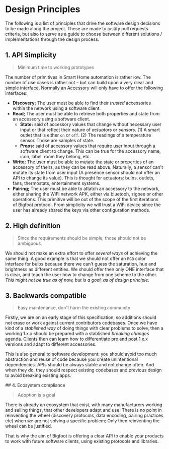 # Design Principles

The following is a list of principles that drive the software design decisions to be made along the project.
These are made to justify pull requests criteria, but also to serve as a guide to choose between different
solutions / implementations through the design process.

## 1. API Simplicity

> Minimum time to working prototypes

The number of primitives in Smart Home automation is rather low. The number of use cases is rather not –
but can build upon a very clear and simple interface. Normally an Accessory will only have to offer the
following interfaces:
 
- **Discovery;** The user must be able to find their _trusted_ accessories within the network using a software client.
- **Read;** The user must be able to retrieve both properties and state from an accessory using a software client.
  - **State:** said of accessory values that change without necessary user input or that reflect their nature of
    _actuators_ or _sensors_. (1) A smart outlet that is either `on` or `off`. (2) The readings of a temperature sensor.
    Those are samples of state.
  - **Props:** said of accessory values that require user input through a software client to change. This can be true for the
    accessory name, icon, label, room they belong, etc.
- **Write;** The user must be able to mutate the state or properties of an accessory of theirs, as they can be read above.
  Naturally, a sensor can't mutate its state from user input (A presence sensor should not offer an API to change its value).
  This is thought for actuators: bulbs, outlets, fans, thermostats, entertainment systems.
- **Pairing;** The user must be able to attatch an accessory to the network, either sharing the WiFi network APK,
either via bluetooh, zigbee or other operations. This primitive will be out of the scope of the first iterations
of Bigfoot protocol. From simplicity we will trust a WiFi device since the user has already shared the keys via
other configuration methods.

## 2. High definition

> Since the requirements should be simple, those should not be ambiguous.

We should not make an extra effort to offer _several ways_ of achieving the same thing. A good example is that we should not offer an `RGB` color interface for bulbs
because there we can't guess the saturation, hue and brightness as different entities. We should offer then only ONE interface
that is clear, and teach the user how to change from one scheme to the other. _This might not be true as of now, but is a goal,
as of design principle_.

## 3. Backwards compatible

> Easy maintenance, don't harm the existing community

Firstly, we are on an early stage of this specification, so additions should not erase or work against current contributors
codebases. Once we have kind of a _stablished way_ of doing things with clear problems to solve, then a working 1.x.x should
be prepared with a stablished _breaking changes_ agenda. Clients then can learn how to differentiate pre and post 1.x.x versions
and adapt to different accessories.

This is also general to software development: you should avoid too much abstraction and reuse of code because you create
unintentional dependencies. APIs should be always stable and not change often. And when they do, they should respect existing
codebases and previous design to avoid breaking existing apps.

## 4. Ecosystem compliance

> Adoption is a goal

There is already an ecosystem that exist, with many manufacturers working and selling things, that other developers adapt
and use. There is no point in reinventing the wheel (discovery protocols, data encoding, pairing practices etc) when we are
not solving a specific problem; Only then reinventing the wheel can be justified.

That is why the aim of Bigfoot is offering a clear API to enable your products to work with future software clients,
using existing protocols and libraries.
